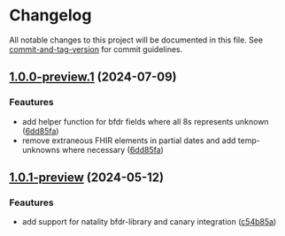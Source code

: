 # Changelog

All notable changes to this project will be documented in this file. See [commit-and-tag-version](https://github.com/absolute-version/commit-and-tag-version) for commit guidelines.

<a name="1.0.0-preview.1"></a>
## [1.0.0-preview.1](https://github.com/nightingaleproject/vital-records-dotnet/commit/c4a19c02a13452d4d498b4aa3354ae7264a2cad8) (2024-07-09)

### Feautures
* add helper function for bfdr fields where all 8s represents unknown ([6dd85fa](https://github.com/nightingaleproject/vital-records-dotnet/commit/6dd85fad045cadf988fdb8645bb33b2a905f109a))
* remove extraneous FHIR elements in partial dates and add temp-unknowns where necessary ([6dd85fa](https://github.com/nightingaleproject/vital-records-dotnet/commit/6dd85fad045cadf988fdb8645bb33b2a905f109a))

<a name="1.0.1-preview"></a>
## [1.0.1-preview](https://github.com/nightingaleproject/vital-records-dotnet/commit/76944eb9ba1fcb010e96bcab6313ede7ad78e8f3) (2024-05-12)

### Feautures
* add support for natality bfdr-library and canary integration ([c54b85a](https://github.com/nightingaleproject/vital-records-dotnet/commit/c54b85a4a29c51e363adc092d4d8b2ed5d764ec4))
